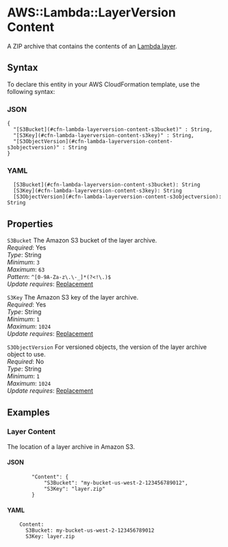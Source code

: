 # AWS::Lambda::LayerVersion Content<a name="aws-properties-lambda-layerversion-content"></a>

A ZIP archive that contains the contents of an [Lambda layer](https://docs.aws.amazon.com/lambda/latest/dg/configuration-layers.html)\.

## Syntax<a name="aws-properties-lambda-layerversion-content-syntax"></a>

To declare this entity in your AWS CloudFormation template, use the following syntax:

### JSON<a name="aws-properties-lambda-layerversion-content-syntax.json"></a>

```
{
  "[S3Bucket](#cfn-lambda-layerversion-content-s3bucket)" : String,
  "[S3Key](#cfn-lambda-layerversion-content-s3key)" : String,
  "[S3ObjectVersion](#cfn-lambda-layerversion-content-s3objectversion)" : String
}
```

### YAML<a name="aws-properties-lambda-layerversion-content-syntax.yaml"></a>

```
  [S3Bucket](#cfn-lambda-layerversion-content-s3bucket): String
  [S3Key](#cfn-lambda-layerversion-content-s3key): String
  [S3ObjectVersion](#cfn-lambda-layerversion-content-s3objectversion): String
```

## Properties<a name="aws-properties-lambda-layerversion-content-properties"></a>

`S3Bucket`  <a name="cfn-lambda-layerversion-content-s3bucket"></a>
The Amazon S3 bucket of the layer archive\.  
*Required*: Yes  
*Type*: String  
*Minimum*: `3`  
*Maximum*: `63`  
*Pattern*: `^[0-9A-Za-z\.\-_]*(?<!\.)$`  
*Update requires*: [Replacement](https://docs.aws.amazon.com/AWSCloudFormation/latest/UserGuide/using-cfn-updating-stacks-update-behaviors.html#update-replacement)

`S3Key`  <a name="cfn-lambda-layerversion-content-s3key"></a>
The Amazon S3 key of the layer archive\.  
*Required*: Yes  
*Type*: String  
*Minimum*: `1`  
*Maximum*: `1024`  
*Update requires*: [Replacement](https://docs.aws.amazon.com/AWSCloudFormation/latest/UserGuide/using-cfn-updating-stacks-update-behaviors.html#update-replacement)

`S3ObjectVersion`  <a name="cfn-lambda-layerversion-content-s3objectversion"></a>
For versioned objects, the version of the layer archive object to use\.  
*Required*: No  
*Type*: String  
*Minimum*: `1`  
*Maximum*: `1024`  
*Update requires*: [Replacement](https://docs.aws.amazon.com/AWSCloudFormation/latest/UserGuide/using-cfn-updating-stacks-update-behaviors.html#update-replacement)

## Examples<a name="aws-properties-lambda-layerversion-content--examples"></a>



### Layer Content<a name="aws-properties-lambda-layerversion-content--examples--Layer_Content"></a>

The location of a layer archive in Amazon S3\.

#### JSON<a name="aws-properties-lambda-layerversion-content--examples--Layer_Content--json"></a>

```
        "Content": {
            "S3Bucket": "my-bucket-us-west-2-123456789012",
            "S3Key": "layer.zip"
        }
```

#### YAML<a name="aws-properties-lambda-layerversion-content--examples--Layer_Content--yaml"></a>

```
    Content:
      S3Bucket: my-bucket-us-west-2-123456789012
      S3Key: layer.zip
```